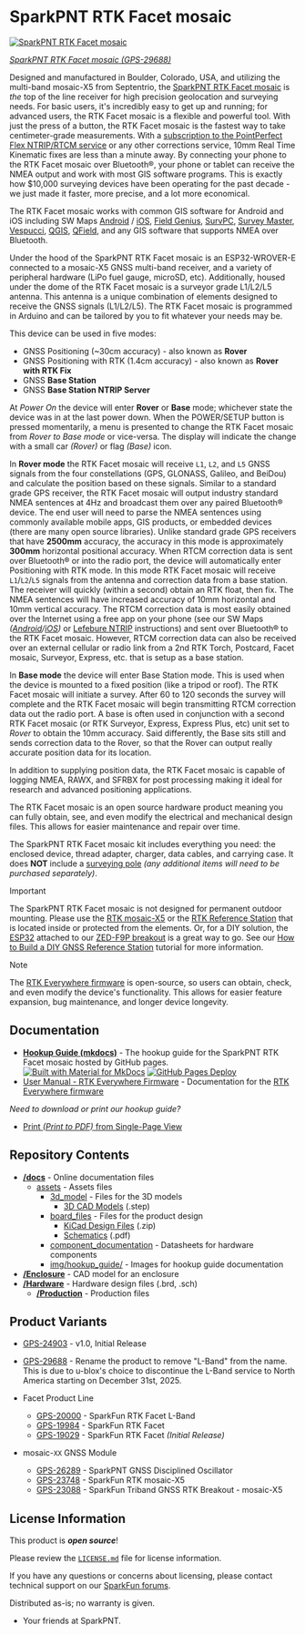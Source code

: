 SparkPNT RTK Facet mosaic
========================================

[![SparkPNT RTK Facet mosaic](https://cdn.sparkfun.com/r/600-600/assets/parts/2/5/1/9/5/24903-RTK-Facet-Mosaic-L-Band-Feature-2.jpg)](https://www.sparkfun.com/sparkpnt-rtk-facet-mosaic.html)

[*SparkPNT RTK Facet mosaic (GPS-29688)*](https://www.sparkfun.com/sparkpnt-rtk-facet-mosaic.html)

Designed and manufactured in Boulder, Colorado, USA, and utilizing the multi-band mosaic-X5 from Septentrio, the [SparkPNT RTK Facet mosaic](https://www.sparkfun.com/sparkpnt-rtk-facet-mosaic.html) is *the* top of the line receiver for high precision geolocation and surveying needs. For basic users, it's incredibly easy to get up and running; for advanced users, the RTK Facet mosaic is a flexible and powerful tool. With just the press of a button, the RTK Facet mosaic is the fastest way to take centimeter-grade measurements. With a [subscription to the PointPerfect Flex NTRIP/RTCM service](https://www.sparkfun.com/rtk_facet_mosaic_registration) or any other corrections service, 10mm Real Time Kinematic fixes are less than a minute away. By connecting your phone to the RTK Facet mosaic over Bluetooth®, your phone or tablet can receive the NMEA output and work with most GIS software programs. This is exactly how $10,000 surveying devices have been operating for the past decade - we just made it faster, more precise, and a lot more economical.

The RTK Facet mosaic works with common GIS software for Android and iOS including SW Maps [Android](https://sparkfun.github.io/SparkFun_RTK_Firmware/gis_software/#sw-maps) / [iOS](https://apps.apple.com/us/app/sw-maps/id6444248083), [Field Genius](https://www.microsurvey.com/products/fieldgenius-for-android/), [SurvPC](https://www.carlsonsw.com/product/carlson-survce), [Survey Master](https://docs.sparkfun.com/SparkFun_RTK_Firmware/gis_software/#survey-master), [Vespucci](https://play.google.com/store/apps/details?id=de.blau.android&hl=en_US&gl=US), [QGIS](https://qgis.org/), [QField](https://docs.qfield.org/get-started/), and any GIS software that supports NMEA over Bluetooth.

Under the hood of the SparkPNT RTK Facet mosaic is an ESP32-WROVER-E connected to a mosaic-X5 GNSS multi-band receiver, and a variety of peripheral hardware (LiPo fuel gauge, microSD, etc). Additionally, housed under the dome of the RTK Facet mosaic is a surveyor grade L1/L2/L5 antenna. This antenna is a unique combination of elements designed to receive the GNSS signals (L1/L2/L5). The RTK Facet mosaic is programmed in Arduino and can be tailored by you to fit whatever your needs may be.

This device can be used in five modes:

- GNSS Positioning (~30cm accuracy) - also known as **Rover**
- GNSS Positioning with RTK (1.4cm accuracy) - also known as **Rover with RTK Fix**
- GNSS **Base Station**
- GNSS **Base Station NTRIP Server**

At *Power On* the device will enter **Rover** or **Base** mode; whichever state the device was in at the last power down. When the POWER/SETUP button is pressed momentarily, a menu is presented to change the RTK Facet mosaic from *Rover to Base mode* or vice-versa. The display will indicate the change with a small car *(Rover)* or flag *(Base)* icon.

In **Rover mode** the RTK Facet mosaic will receive `L1`, `L2`, and `L5` GNSS signals from the four constellations (GPS, GLONASS, Galileo, and BeiDou) and calculate the position based on these signals. Similar to a standard grade GPS receiver, the RTK Facet mosaic will output industry standard NMEA sentences at 4Hz and broadcast them over any paired Bluetooth® device. The end user will need to parse the NMEA sentences using commonly available mobile apps, GIS products, or embedded devices (there are many open source libraries). Unlike standard grade GPS receivers that have **2500mm** accuracy, the accuracy in this mode is approximately **300mm** horizontal positional accuracy. When RTCM correction data is sent over Bluetooth® or into the radio port, the device will automatically enter Positioning with RTK mode. In this mode RTK Facet mosaic will receive `L1`/`L2`/`L5` signals from the antenna and correction data from a base station. The receiver will quickly (within a second) obtain an RTK float, then fix. The NMEA sentences will have increased accuracy of 10mm horizontal and 10mm vertical accuracy. The RTCM correction data is most easily obtained over the Internet using a free app on your phone (see our SW Maps *([Android](http://docs.sparkfun.com/SparkFun_RTK_Everywhere_Firmware/gis_software_android/#sw-maps)/[iOS](http://docs.sparkfun.com/SparkFun_RTK_Everywhere_Firmware/gis_software_ios/#sw-maps))* or [Lefebure NTRIP](http://docs.sparkfun.com/SparkFun_RTK_Everywhere_Firmware/gis_software_android/#lefebure) instructions) and sent over Bluetooth® to the RTK Facet mosaic. However, RTCM correction data can also be received over an external cellular or radio link from a 2nd RTK Torch, Postcard, Facet mosaic, Surveyor, Express, etc. that is setup as a base station.

In **Base mode** the device will enter Base Station mode. This is used when the device is mounted to a fixed position (like a tripod or roof). The RTK Facet mosaic will initiate a survey. After 60 to 120 seconds the survey will complete and the RTK Facet mosaic will begin transmitting RTCM correction data out the radio port. A base is often used in conjunction with a second RTK Facet mosaic (or RTK Surveyor, Express, Express Plus, etc) unit set to *Rover* to obtain the 10mm accuracy. Said differently, the Base sits still and sends correction data to the Rover, so that the Rover can output really accurate position data for its location.

In addition to supplying position data, the RTK Facet mosaic is capable of logging NMEA, RAWX, and SFRBX for post processing making it ideal for research and advanced positioning applications.

The RTK Facet mosaic is an open source hardware product meaning you can fully obtain, see, and even modify the electrical and mechanical design files. This allows for easier maintenance and repair over time.

The SparkPNT RTK Facet mosaic kit includes everything you need: the enclosed device, thread adapter, charger, data cables, and carrying case. It does **NOT** include a [surveying pole](https://www.sparkfun.com/telescopic-surveying-pole.html) *(any additional items will need to be purchased separately)*.

> [!IMPORTANT]
> The SparkPNT RTK Facet mosaic is not designed for permanent outdoor mounting. Please use the [RTK mosaic-X5](https://www.sparkfun.com/sparkfun-rtk-mosaic-x5.html) or the [RTK Reference Station](https://www.sparkfun.com/products/22429) that is located inside or protected from the elements. Or, for a DIY solution, the [ESP32](https://www.sparkfun.com/sparkfun-thing-plus-esp32-wroom-micro-b.html) attached to our [ZED-F9P breakout](https://www.sparkfun.com/sparkfun-gps-rtk-sma-breakout-zed-f9p-qwiic.html) is a great way to go. See our [How to Build a DIY GNSS Reference Station](https://learn.sparkfun.com/tutorials/how-to-build-a-diy-gnss-reference-station) tutorial for more information.

> [!NOTE]
> The [RTK Everywhere firmware](https://github.com/sparkfun/SparkFun_RTK_Everywhere_Firmware) is open-source, so users can obtain, check, and even modify the device's functionality. This allows for easier feature expansion, bug maintenance, and longer device longevity.


Documentation
--------------

- **[Hookup Guide (mkdocs)](http://docs.sparkfun.com/SparkFun_RTK_Facet_mosaic/)** - The hookup guide for the SparkPNT RTK Facet mosaic hosted by GitHub pages.<br>
  [![Built with Material for MkDocs](https://img.shields.io/badge/Material_for_MkDocs-526CFE?logo=MaterialForMkDocs&logoColor=white)](https://squidfunk.github.io/mkdocs-material/) [![GitHub Pages Deploy](https://github.com/sparkfun/SparkFun_RTK_Facet_mosaic/actions/workflows/generate_documentation.yml/badge.svg)](https://github.com/sparkfun/SparkFun_RTK_Facet_mosaic/actions/workflows/generate_documentation.yml)
- [User Manual - RTK Everywhere Firmware](https://docs.sparkfun.com/SparkFun_RTK_Everywhere_Firmware/) - Documentation for the [RTK Everywhere firmware](https://github.com/sparkfun/SparkFun_RTK_Everywhere_Firmware)

*Need to download or print our hookup guide?*

- [Print *(Print to PDF)* from Single-Page View](http://docs.sparkfun.com/SparkFun_RTK_Facet_mosaic/print_view)

Repository Contents
-------------------

- **[/docs](/docs/)** - Online documentation files
	- [assets](/docs/assets/) - Assets files
		- [3d_model](/docs/assets/3d_model/) - Files for the 3D models
			- [3D CAD Models](/docs/assets/3d_model/step_files.zip) (.step)
		- [board_files](/docs/assets/board_files/) - Files for the product design
			- [KiCad Design Files](/docs/assets/board_files/kicad_files.zip) (.zip)
			- [Schematics](/docs/assets/board_files/schematics.zip) (.pdf)
			<!-- - [Dimensions](/docs/assets/board_files/dimensions.pdf) (.pdf) -->
		- [component_documentation](/docs/assets/component_documentation/) - Datasheets for hardware components
		- [img/hookup_guide/](/docs/assets/img/hookup_guide/) - Images for hookup guide documentation
- **[/Enclosure](/Enclosure/)** - CAD model for an enclosure
- **[/Hardware](/Hardware/)** - Hardware design files (.brd, .sch)
	- **[/Production](/Production/)** - Production files

Product Variants
----------------

- [GPS-24903](https://www.sparkfun.com/sparkpnt-rtk-facet-mosaic-l-band.html) - v1.0, Initial Release
- [GPS-29688](https://www.sparkfun.com/sparkpnt-rtk-facet-mosaic.html) - Rename the product to remove "L-Band" from the name. This is due to u-blox's choice to discontinue the L-Band service to North America starting on December 31st, 2025.

- Facet Product Line
	- [GPS-20000](https://www.sparkfun.com/sparkfun-rtk-facet-l-band.html) - SparkFun RTK Facet L-Band
	- [GPS-19984](https://www.sparkfun.com/sparkfun-rtk-facet.html) - SparkFun RTK Facet
	- [GPS-19029](https://www.sparkfun.com/products/19029) - SparkFun RTK Facet *(Initial Release)*
- mosaic-`XX` GNSS Module
	- [GPS-26289](https://www.sparkfun.com/products/26289) - SparkPNT GNSS Disciplined Oscillator
	- [GPS-23748](https://www.sparkfun.com/sparkfun-rtk-mosaic-x5.html) - SparkFun RTK mosaic-X5
	- [GPS-23088](https://www.sparkfun.com/sparkfun-triband-gnss-rtk-breakout-mosaic-x5.html) - SparkFun Triband GNSS RTK Breakout - mosaic-X5

License Information
-------------------

This product is ***open source***!

Please review the [`LICENSE.md`](./LICENSE.md) file for license information.

If you have any questions or concerns about licensing, please contact technical support on our [SparkFun forums](https://forum.sparkfun.com/viewforum.php?f=152).

Distributed as-is; no warranty is given.

- Your friends at SparkPNT.
